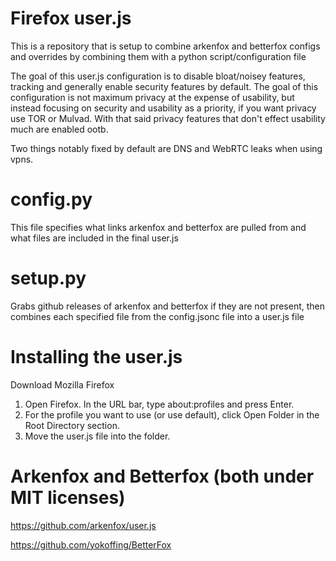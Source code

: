 # Firefox user.js
This is a repository that is setup to combine arkenfox and betterfox configs and overrides by combining them with a python script/configuration file

The goal of this user.js configuration is to disable bloat/noisey features, tracking and generally enable security features by default. The goal of this configuration is not maximum privacy at the expense of usability, but instead focusing on security and usability as a priority, if you want privacy use TOR or Mulvad. With that said privacy features that don't effect usability much are enabled ootb.

Two things notably fixed by default are DNS and WebRTC leaks when using vpns.

# config.py
This file specifies what links arkenfox and betterfox are pulled from and what files are included in the final user.js

# setup.py
Grabs github releases of arkenfox and betterfox if they are not present, then combines each specified file from the config.jsonc file into a user.js file

# Installing the user.js
Download Mozilla Firefox
1. Open Firefox. In the URL bar, type about:profiles and press Enter.
2. For the profile you want to use (or use default), click Open Folder in the Root Directory section.
3. Move the user.js file into the folder.

# Arkenfox and Betterfox (both under MIT licenses)
https://github.com/arkenfox/user.js

https://github.com/yokoffing/BetterFox

